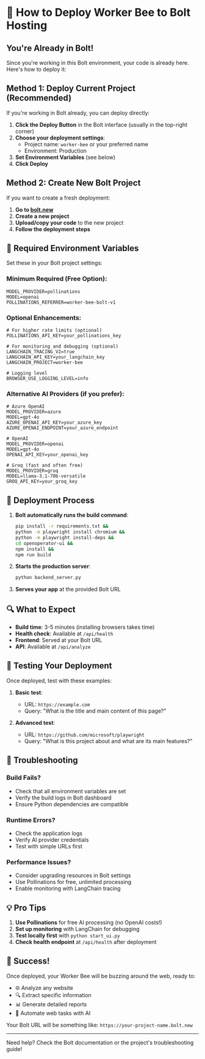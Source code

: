 # 🚀 How to Deploy Worker Bee to Bolt Hosting

## You're Already in Bolt! 

Since you're working in this Bolt environment, your code is already here. Here's how to deploy it:

## Method 1: Deploy Current Project (Recommended)

If you're working in Bolt already, you can deploy directly:

1. **Click the Deploy Button** in the Bolt interface (usually in the top-right corner)
2. **Choose your deployment settings**:
   - Project name: `worker-bee` or your preferred name
   - Environment: Production
3. **Set Environment Variables** (see below)
4. **Click Deploy**

## Method 2: Create New Bolt Project

If you want to create a fresh deployment:

1. **Go to [bolt.new](https://bolt.new)**
2. **Create a new project**
3. **Upload/copy your code** to the new project
4. **Follow the deployment steps**

## 🔧 Required Environment Variables

Set these in your Bolt project settings:

### Minimum Required (Free Option):
```env
MODEL_PROVIDER=pollinations
MODEL=openai
POLLINATIONS_REFERRER=worker-bee-bolt-v1
```

### Optional Enhancements:
```env
# For higher rate limits (optional)
POLLINATIONS_API_KEY=your_pollinations_key

# For monitoring and debugging (optional)
LANGCHAIN_TRACING_V2=true
LANGCHAIN_API_KEY=your_langchain_key
LANGCHAIN_PROJECT=worker-bee

# Logging level
BROWSER_USE_LOGGING_LEVEL=info
```

### Alternative AI Providers (if you prefer):
```env
# Azure OpenAI
MODEL_PROVIDER=azure
MODEL=gpt-4o
AZURE_OPENAI_API_KEY=your_azure_key
AZURE_OPENAI_ENDPOINT=your_azure_endpoint

# OpenAI
MODEL_PROVIDER=openai
MODEL=gpt-4o
OPENAI_API_KEY=your_openai_key

# Groq (fast and often free)
MODEL_PROVIDER=groq
MODEL=llama-3.1-70b-versatile
GROQ_API_KEY=your_groq_key
```

## 🎯 Deployment Process

1. **Bolt automatically runs the build command**:
   ```bash
   pip install -r requirements.txt && 
   python -m playwright install chromium && 
   python -m playwright install-deps && 
   cd openoperator-ui && 
   npm install && 
   npm run build
   ```

2. **Starts the production server**:
   ```bash
   python backend_server.py
   ```

3. **Serves your app** at the provided Bolt URL

## 🔍 What to Expect

- **Build time**: 3-5 minutes (installing browsers takes time)
- **Health check**: Available at `/api/health`
- **Frontend**: Served at your Bolt URL
- **API**: Available at `/api/analyze`

## 🧪 Testing Your Deployment

Once deployed, test with these examples:

1. **Basic test**: 
   - URL: `https://example.com`
   - Query: "What is the title and main content of this page?"

2. **Advanced test**:
   - URL: `https://github.com/microsoft/playwright`
   - Query: "What is this project about and what are its main features?"

## 🐛 Troubleshooting

### Build Fails?
- Check that all environment variables are set
- Verify the build logs in Bolt dashboard
- Ensure Python dependencies are compatible

### Runtime Errors?
- Check the application logs
- Verify AI provider credentials
- Test with simple URLs first

### Performance Issues?
- Consider upgrading resources in Bolt settings
- Use Pollinations for free, unlimited processing
- Enable monitoring with LangChain tracing

## 💡 Pro Tips

1. **Use Pollinations** for free AI processing (no OpenAI costs!)
2. **Set up monitoring** with LangChain for debugging
3. **Test locally first** with `python start_ui.py`
4. **Check health endpoint** at `/api/health` after deployment

## 🎉 Success!

Once deployed, your Worker Bee will be buzzing around the web, ready to:
- 🌐 Analyze any website
- 🔍 Extract specific information
- 📊 Generate detailed reports
- 🤖 Automate web tasks with AI

Your Bolt URL will be something like: `https://your-project-name.bolt.new`

---

Need help? Check the Bolt documentation or the project's troubleshooting guide!